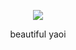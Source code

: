 
<html>
  <body>
    <p align="center">
<img src="https://media1.tenor.com/m/RuwfMLFq8qEAAAAC/sern-saerin.gif">
  </p align="center">
          <p align="center">
        <a>beautiful yaoi</a>
       <p align="center">
       </body>
       </html>
